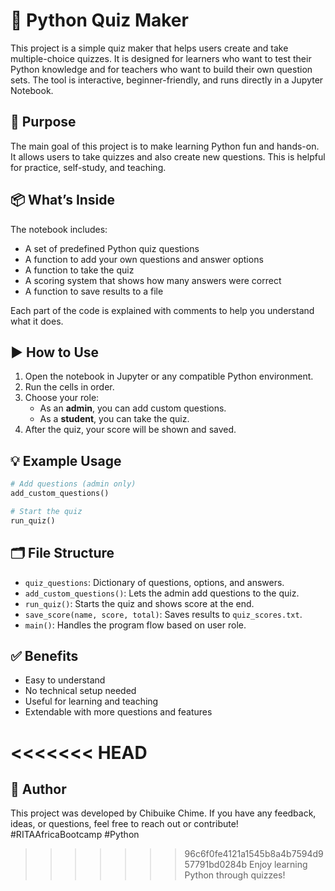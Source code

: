 # 🧠 Python Quiz Maker

This project is a simple quiz maker that helps users create and take multiple-choice quizzes. It is designed for learners who want to test their Python knowledge and for teachers who want to build their own question sets. The tool is interactive, beginner-friendly, and runs directly in a Jupyter Notebook.

## 🎯 Purpose

The main goal of this project is to make learning Python fun and hands-on. It allows users to take quizzes and also create new questions. This is helpful for practice, self-study, and teaching.

## 📦 What’s Inside

The notebook includes:
- A set of predefined Python quiz questions
- A function to add your own questions and answer options
- A function to take the quiz
- A scoring system that shows how many answers were correct
- A function to save results to a file

Each part of the code is explained with comments to help you understand what it does.

## ▶️ How to Use

1. Open the notebook in Jupyter or any compatible Python environment.
2. Run the cells in order.
3. Choose your role:
   - As an **admin**, you can add custom questions.
   - As a **student**, you can take the quiz.
4. After the quiz, your score will be shown and saved.

## 💡 Example Usage

```python
# Add questions (admin only)
add_custom_questions()

# Start the quiz
run_quiz()
```

## 🗂️ File Structure

- `quiz_questions`: Dictionary of questions, options, and answers.
- `add_custom_questions()`: Lets the admin add questions to the quiz.
- `run_quiz()`: Starts the quiz and shows score at the end.
- `save_score(name, score, total)`: Saves results to `quiz_scores.txt`.
- `main()`: Handles the program flow based on user role.

## ✅ Benefits

- Easy to understand
- No technical setup needed
- Useful for learning and teaching
- Extendable with more questions and features

<<<<<<< HEAD
=======
## 👤 Author
This project was developed by Chibuike Chime.
If you have any feedback, ideas, or questions, feel free to reach out or contribute!
#RITAAfricaBootcamp #Python

>>>>>>> 96c6f0fe4121a1545b8a4b7594d957791bd0284b
Enjoy learning Python through quizzes!
